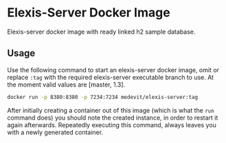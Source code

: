 # Elexis-Server Docker Image

Elexis-server docker image with ready linked h2 sample database.

## Usage

Use the following command to start an elexis-server docker image, omit or replace `:tag` with
the required elexis-server executable branch to use. At the moment valid values are 
[master, 1.3].

```bash
docker run -p 8380:8380 -p 7234:7234 medevit/elexis-server:tag
```

After initially creating a container out of this image (which is what the `run` command does) you should note
the created instance, in order to restart it again afterwards. Repeatedly executing this command, always leaves
you with a newly generated container.